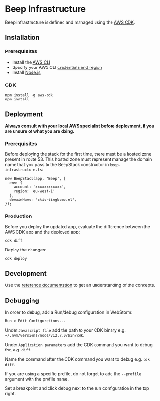 # Beep Infrastructure
Beep infrastructure is defined and managed using the [AWS CDK](https://docs.aws.amazon.com/cdk/latest/guide/home.html).

## Installation

### Prerequisites

* Install the [AWS CLI](https://docs.aws.amazon.com/cli/latest/userguide/cli-chap-install.html#install-tool-bundled)
* Specify your AWS CLI [credentials and region](https://docs.aws.amazon.com/cdk/latest/guide/getting_started.html#getting_started_credentials)
* Install [Node.js](https://nodejs.org/en/download/)

### CDK

```
npm install -g aws-cdk
npm install
```

## Deployment

**Always consult with your local AWS specialist before deployment, if you are unsure of what you are doing.**

### Prerequisites

Before deploying the stack for the first time, there must be a hosted zone present in route 53. This hosted zone must represent manage the domain name that you pass to the BeepStack constructor in `beep-infrastructure.ts`:

```
new BeepStack(app, 'Beep', {
  env: {
    account: 'xxxxxxxxxxxx',
    region: 'eu-west-1'
  },
  domainName: 'stichtingbeep.nl',
});
```

### Production

Before you deploy the updated app, evaluate the difference between the AWS CDK app and the deployed app:
```
cdk diff
```

Deploy the changes:
```
cdk deploy
```

## Development

Use the [reference documentation](https://docs.aws.amazon.com/cdk/api/latest/) to get an understanding of the concepts.

## Debugging

In order to debug, add a Run/debug configuration in WebStorm:

```
Run > Edit Configurations...
```

Under `Javascript file` add the path to your CDK binary e.g. `~/.nvm/versions/node/v12.7.0/bin/cdk`.

Under `Application parameters` add the CDK command you want to debug for, e.g. `diff`

Name the command after the CDK command you want to debug e.g. `cdk diff`.

If you are using a specific profile, do not forget to add the `--profile` argument with the profile name.

Set a breakpoint and click debug next to the run configuration in the top right.
